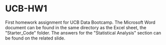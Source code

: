 # UCB-HW1
First homework assignment for UCB Data Bootcamp.
The Microsoft Word document can be found in the same directory as the Excel sheet, the "Starter_Code" folder. The answers for the "Statistical Analysis" section can be found on the related slide.